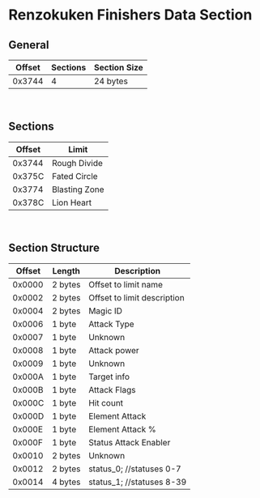 # Renzokuken Finishers Data Section
## General
| Offset        | Sections | Section Size |
| ------------- | ---------| -------------|
| 0x3744        | 4        | 24 bytes      |
<br/>

## Sections
| Offset        | Limit         |
| ------------- | ------------- |
| 0x3744        | Rough Divide  |
| 0x375C        | Fated Circle  |
| 0x3774        | Blasting Zone |
| 0x378C        | Lion Heart    |
<br/>

## Section Structure
| Offset        | Length        | Description                 |
| ------------- | --------------| --------------------------- |
| 0x0000        | 2 bytes       | Offset to limit name        |
| 0x0002        | 2 bytes       | Offset to limit description |
| 0x0004        | 2 bytes       | Magic ID                    |
| 0x0006        | 1 byte        | Attack Type                 |
| 0x0007        | 1 byte        | Unknown                     |
| 0x0008        | 1 byte        | Attack power                |
| 0x0009        | 1 byte        | Unknown                     |
| 0x000A        | 1 byte        | Target info                 |
| 0x000B        | 1 byte        | Attack Flags                |
| 0x000C        | 1 byte        | Hit count                   |
| 0x000D        | 1 byte        | Element Attack              |
| 0x000E        | 1 byte        | Element Attack %            |
| 0x000F        | 1 byte        | Status Attack Enabler       |
| 0x0010        | 2 bytes       | Unknown                     |
| 0x0012        | 2 bytes       | status_0; //statuses 0-7    |
| 0x0014        | 4 bytes       | status_1; //statuses 8-39   |